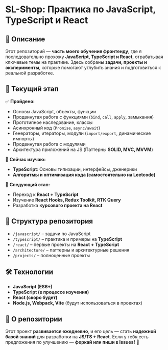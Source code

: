 # SL-Shop: Практика по JavaScript, TypeScript и React  

## 📌 Описание  
Этот репозиторий — **часть моего обучения фронтенду**, где я последовательно прохожу **JavaScript, TypeScript и React**, отрабатывая ключевые темы на практике. Здесь собраны **задачи, проекты и эксперименты**, которые помогают углубить знания и подготовиться к реальной разработке.  

## 🚀 Текущий этап  
✅ **Пройдено:**  
- Основы JavaScript, объекты, функции  
- Продвинутая работа с функциями (`bind`, `call`, `apply`, замыкания)  
- Прототипное наследование, классы  
- Асинхронный код (`Promise`, `async/await`)  
- Генераторы, итераторы, модули (`import/export`, динамические импорты)  
- Продвинутая работа с модулями  
- Архитектура приложений на JS (Паттерны **SOLID, MVC, MVVM**)  

🔄 **Сейчас изучаю:**    
- **TypeScript**: Основы типизации, интерфейсы, дженерики  
- **Алгоритмы и оптимизация кода (самостоятельно на Leetcode)**  

🎯 **Следующий этап:**  
- Переход к **React + TypeScript**  
- Изучение **React Hooks, Redux Toolkit, RTK Query**  
- Разработка **курсового проекта на React**  

## 📂 Структура репозитория  
- `/javascript/` – задачи по JavaScript  
- `/typescript/` – практика и примеры на **TypeScript**  
- `/react/` – первые проекты на **React + TypeScript**  
- `/architecture/` – паттерны и архитектурные решения  
- `/projects/` – полноценные проекты  

## 🛠️ Технологии  
- **JavaScript (ES6+)**  
- **TypeScript (в процессе изучения)**  
- **React (скоро будет)**  
- **Node.js, Webpack, Vite** (будут использоваться в проектах)  

## 📌 О репозитории  
Этот проект **развивается ежедневно**, и его цель — стать **надежной базой знаний** для разработки на **JS/TS + React**. Если у тебя есть предложения по улучшению — **форкай или пиши в Issues!** 🚀  

